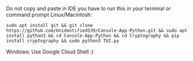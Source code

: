 Do not copy and paste in IDE you have to run this in your terminal or command prompt
Linux/Macintosh: 
```shell
sudo apt install git && git clone https://github.com/Unidentified539/Console-App-Python.git && sudo apt install python3 && cd Console-App-Python && cd Cryptography && pip install cryptography && sudo python3 TUI.py
```
Windows: Use Google Cloud Shell :)
